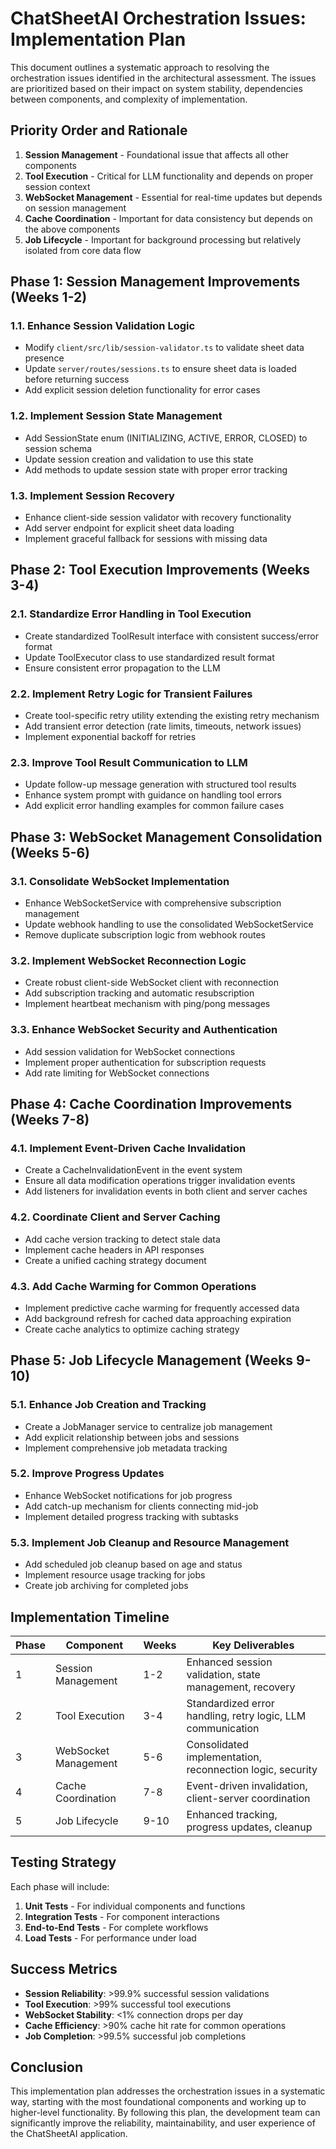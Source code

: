 # ChatSheetAI Orchestration Issues: Implementation Plan

This document outlines a systematic approach to resolving the orchestration issues identified in the architectural assessment. The issues are prioritized based on their impact on system stability, dependencies between components, and complexity of implementation.

## Priority Order and Rationale

1. **Session Management** - Foundational issue that affects all other components
2. **Tool Execution** - Critical for LLM functionality and depends on proper session context
3. **WebSocket Management** - Essential for real-time updates but depends on session management
4. **Cache Coordination** - Important for data consistency but depends on the above components
5. **Job Lifecycle** - Important for background processing but relatively isolated from core data flow

## Phase 1: Session Management Improvements (Weeks 1-2)

### 1.1. Enhance Session Validation Logic

- Modify `client/src/lib/session-validator.ts` to validate sheet data presence
- Update `server/routes/sessions.ts` to ensure sheet data is loaded before returning success
- Add explicit session deletion functionality for error cases

### 1.2. Implement Session State Management

- Add SessionState enum (INITIALIZING, ACTIVE, ERROR, CLOSED) to session schema
- Update session creation and validation to use this state
- Add methods to update session state with proper error tracking

### 1.3. Implement Session Recovery

- Enhance client-side session validator with recovery functionality
- Add server endpoint for explicit sheet data loading
- Implement graceful fallback for sessions with missing data

## Phase 2: Tool Execution Improvements (Weeks 3-4)

### 2.1. Standardize Error Handling in Tool Execution

- Create standardized ToolResult interface with consistent success/error format
- Update ToolExecutor class to use standardized result format
- Ensure consistent error propagation to the LLM

### 2.2. Implement Retry Logic for Transient Failures

- Create tool-specific retry utility extending the existing retry mechanism
- Add transient error detection (rate limits, timeouts, network issues)
- Implement exponential backoff for retries

### 2.3. Improve Tool Result Communication to LLM

- Update follow-up message generation with structured tool results
- Enhance system prompt with guidance on handling tool errors
- Add explicit error handling examples for common failure cases

## Phase 3: WebSocket Management Consolidation (Weeks 5-6)

### 3.1. Consolidate WebSocket Implementation

- Enhance WebSocketService with comprehensive subscription management
- Update webhook handling to use the consolidated WebSocketService
- Remove duplicate subscription logic from webhook routes

### 3.2. Implement WebSocket Reconnection Logic

- Create robust client-side WebSocket client with reconnection
- Add subscription tracking and automatic resubscription
- Implement heartbeat mechanism with ping/pong messages

### 3.3. Enhance WebSocket Security and Authentication

- Add session validation for WebSocket connections
- Implement proper authentication for subscription requests
- Add rate limiting for WebSocket connections

## Phase 4: Cache Coordination Improvements (Weeks 7-8)

### 4.1. Implement Event-Driven Cache Invalidation

- Create a CacheInvalidationEvent in the event system
- Ensure all data modification operations trigger invalidation events
- Add listeners for invalidation events in both client and server caches

### 4.2. Coordinate Client and Server Caching

- Add cache version tracking to detect stale data
- Implement cache headers in API responses
- Create a unified caching strategy document

### 4.3. Add Cache Warming for Common Operations

- Implement predictive cache warming for frequently accessed data
- Add background refresh for cached data approaching expiration
- Create cache analytics to optimize caching strategy

## Phase 5: Job Lifecycle Management (Weeks 9-10)

### 5.1. Enhance Job Creation and Tracking

- Create a JobManager service to centralize job management
- Add explicit relationship between jobs and sessions
- Implement comprehensive job metadata tracking

### 5.2. Improve Progress Updates

- Enhance WebSocket notifications for job progress
- Add catch-up mechanism for clients connecting mid-job
- Implement detailed progress tracking with subtasks

### 5.3. Implement Job Cleanup and Resource Management

- Add scheduled job cleanup based on age and status
- Implement resource usage tracking for jobs
- Create job archiving for completed jobs

## Implementation Timeline

| Phase | Component            | Weeks | Key Deliverables                                            |
| ----- | -------------------- | ----- | ----------------------------------------------------------- |
| 1     | Session Management   | 1-2   | Enhanced session validation, state management, recovery     |
| 2     | Tool Execution       | 3-4   | Standardized error handling, retry logic, LLM communication |
| 3     | WebSocket Management | 5-6   | Consolidated implementation, reconnection logic, security   |
| 4     | Cache Coordination   | 7-8   | Event-driven invalidation, client-server coordination       |
| 5     | Job Lifecycle        | 9-10  | Enhanced tracking, progress updates, cleanup                |

## Testing Strategy

Each phase will include:

1. **Unit Tests** - For individual components and functions
2. **Integration Tests** - For component interactions
3. **End-to-End Tests** - For complete workflows
4. **Load Tests** - For performance under load

## Success Metrics

- **Session Reliability**: >99.9% successful session validations
- **Tool Execution**: >99% successful tool executions
- **WebSocket Stability**: <1% connection drops per day
- **Cache Efficiency**: >90% cache hit rate for common operations
- **Job Completion**: >99.5% successful job completions

## Conclusion

This implementation plan addresses the orchestration issues in a systematic way, starting with the most foundational components and working up to higher-level functionality. By following this plan, the development team can significantly improve the reliability, maintainability, and user experience of the ChatSheetAI application.
